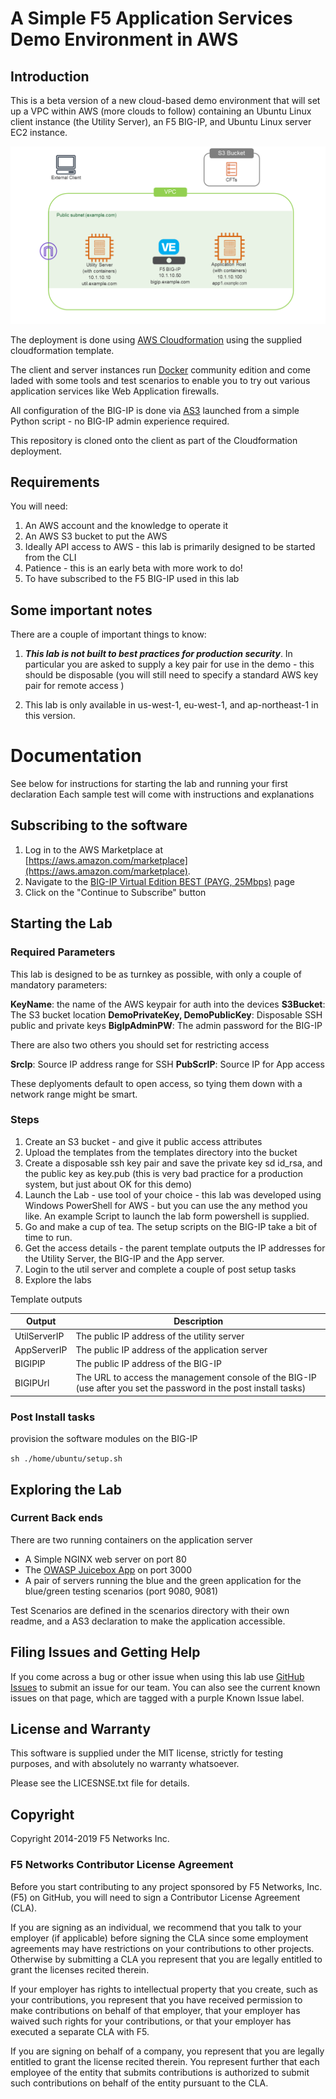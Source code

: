 # A Simple F5 Application Services Demo Environment in AWS


## Introduction

This is a beta version of a new cloud-based demo environment that will set up a VPC within AWS (more clouds to follow) containing an Ubuntu Linux client instance (the Utility Server), an F5 BIG-IP, and Ubuntu Linux server EC2 instance. 

![alt text](https://github.com/RuncibleSpoon/F5AppSvcDemo/raw/master/images/lab.png "lab layout" )

The deployment is done using [AWS Cloudformation](https://aws.amazon.com/cloudformation/) using the supplied cloudformation template. 

The client and server instances run [Docker](https://www.docker.com/) community edition and come laded with some tools and test scenarios to enable you to try out various application services like Web Application firewalls.  

All configuration of the BIG-IP is done via [AS3](http://clouddocs.f5.com/products/extensions/f5-appsvcs-extension/latest/) launched from a simple Python script - no BIG-IP admin experience  required.

This repository is cloned onto the client as part of the Cloudformation deployment.



## Requirements 

You will need: 

1) An AWS account and the knowledge to operate it 
2) An AWS S3 bucket to put the AWS 
3) Ideally API access to AWS - this lab is primarily designed to be started from the CLI
4) Patience - this is an early beta with more work to do!
5) To have subscribed to the F5 BIG-IP used in this lab


## Some important notes 

There are a couple of important things to know:

1) ***This lab is not built to best practices for production security***. In particular you are asked to supply a key pair for use in the demo - this should be disposable (you will still need to specify a standard AWS key pair for remote access )

2) This lab is only  available in us-west-1, eu-west-1, and ap-northeast-1 in this version.


# Documentation #

See below for instructions for starting the lab and running your first declaration
Each sample test will come with instructions and explanations

## Subscribing to the software ##

1. Log in to the AWS Marketplace at [https://aws.amazon.com/marketplace](https://aws.amazon.com/marketplace).
2. Navigate to the  [BIG-IP Virtual Edition BEST (PAYG, 25Mbps)](https://aws.amazon.com/marketplace/pp/B079C4WR32) page
3. Click on the "Continue to Subscribe" button

## Starting the Lab ##


### Required Parameters 

This lab is designed to be as turnkey as possible, with only a couple of mandatory parameters:

**KeyName**: the name of the AWS keypair for auth into the devices
**S3Bucket**: The S3 bucket location
**DemoPrivateKey, DemoPublicKey**: Disposable SSH public and private keys
**BigIpAdminPW**: The admin password for the BIG-IP

There are also two others you should set for restricting access

**SrcIp**:  Source IP address range for SSH 
**PubScrIP**:  Source IP for App access

These deplyoments default to open access, so tying them down with a network range might be smart. 

### Steps

1) Create an S3 bucket - and give it public access attributes 
2) Upload the templates from the templates directory into the bucket
3) Create a disposable ssh key pair and  save the private key sd id_rsa, and the public key as key.pub (this is very bad practice for a production system, but just about OK for this demo)
4) Launch the Lab - use tool of your choice - this lab was developed using Windows PowerShell for AWS - but you can use the any method you like. An example Script to launch the lab form powershell is supplied.
5) Go and make a cup of tea. The setup scripts on the BIG-IP take a bit of time to run.
6) Get the access details - the parent template outputs the IP addresses for the Utility Server, the BIG-IP and the App server.
7) Login to the util server and complete a couple of post setup tasks 
8) Explore the labs

Template outputs 

Output | Description
------- | --------------------------------------------------
UtilServerIP | The public IP address of the utility server
AppServerIP | The public IP address of the application server
BIGIPIP | The public IP address of the BIG-IP 
BIGIPUrl  | The URL to access the management console of the BIG-IP (use after you set the password in the post install tasks)

### Post  Install tasks 

provision the software modules on the BIG-IP

`sh ./home/ubuntu/setup.sh`

## Exploring the Lab

### Current Back ends 

There are two running containers on the application server

* A Simple NGINX web server on port 80
* The [OWASP Juicebox App](https://www.owasp.org/index.php/OWASP_Juice_Shop_Project) on port 3000
* A pair of servers running the blue and the green application for the blue/green testing scenarios (port 9080, 9081)

Test Scenarios are defined in the scenarios directory with their own readme, and a AS3 declaration to make the application accessible. 



## Filing Issues and Getting Help
If you come across a bug or other issue when using this lab use [GitHub Issues](https://github.com/RuncibleSpoon/F5AppSvcDemo/issues) to submit an issue for our team.  You can also see the current known issues on that page, which are tagged with a purple Known Issue label.  


## License and Warranty

This software is supplied under the MIT license, strictly for testing purposes, and with absolutely no warranty whatsoever. 

Please see the LICESNSE.txt file for details. 

## Copyright

Copyright 2014-2019 F5 Networks Inc.


### F5 Networks Contributor License Agreement

Before you start contributing to any project sponsored by F5 Networks, Inc. (F5) on GitHub, you will need to sign a Contributor License Agreement (CLA).  

If you are signing as an individual, we recommend that you talk to your employer (if applicable) before signing the CLA since some employment agreements may have restrictions on your contributions to other projects. Otherwise by submitting a CLA you represent that you are legally entitled to grant the licenses recited therein.  

If your employer has rights to intellectual property that you create, such as your contributions, you represent that you have received permission to make contributions on behalf of that employer, that your employer has waived such rights for your contributions, or that your employer has executed a separate CLA with F5.   

If you are signing on behalf of a company, you represent that you are legally entitled to grant the license recited therein. You represent further that each employee of the entity that submits contributions is authorized to submit such contributions on behalf of the entity pursuant to the CLA. 


